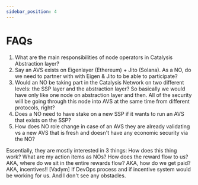 ```yaml
---
sidebar_position: 4
---
```


# FAQs

1. What are the main responsibilities of node operators in Catalysis Abstraction layer?
2. Say an AVS exists on Eigenlayer (Ethereum) + Jito (Solana). As a NO, do we need to partner with with Eigen & Jito to be able to participate?
3. Would an NO be taking part in the Catalysis Network on two different levels: the SSP layer and the abstraction layer? So basically we would have only like one node on abstraction layer and then. All of the security will be going through this node into AVS at the same time from different protocols, right?
4. Does a NO need to have stake on a new SSP if it wants to run an AVS that exists on the SSP?
5. How does NO role change in case of an AVS they are already validating vs a new AVS that is fresh and doesn't have any economic security via the NO?


Essentially, they are mostly interested in 3 things:
How does this thing work?
What are my action items as NOs?
How does the reward flow to us? AKA, where do we sit in the entire rewards flow? AKA, how do we get paid?AKA, incentives!!
[Vadym] If DevOps process and if incentive system would be working for us. And I don't see any obstacles.